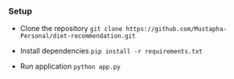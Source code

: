 ### Setup

- Clone the repository
  `git clone https://github.com/Mustapha-Personal/diet-recommendation.git`

- Install dependencies
  `pip install -r requirements.txt`

- Run application
  `python app.py`
